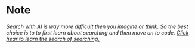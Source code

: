 # Note

_Search with AI is way more difficult then you imagine or think. So the best choice is to to first learn about searching and then move on to code._
_[Click hear to learn the search of searching.](https://cs50.harvard.edu/ai/2024/notes/0/)_
